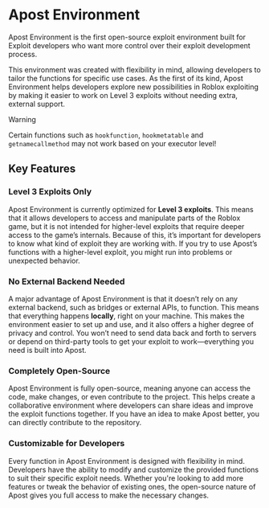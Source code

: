 # Apost Environment

Apost Environment is the first open-source exploit environment built for Exploit developers who want more control over their exploit development process.

This environment was created with flexibility in mind, allowing developers to tailor the functions for specific use cases. As the first of its kind, Apost Environment helps developers explore new possibilities in Roblox exploiting by making it easier to work on Level 3 exploits without needing extra, external support.

> [!WARNING]  
> Certain functions such as `hookfunction`, `hookmetatable` and `getnamecallmethod` may not work based on your executor level!

## Key Features

### Level 3 Exploits Only
Apost Environment is currently optimized for **Level 3 exploits**. This means that it allows developers to access and manipulate parts of the Roblox game, but it is not intended for higher-level exploits that require deeper access to the game’s internals. Because of this, it’s important for developers to know what kind of exploit they are working with. If you try to use Apost’s functions with a higher-level exploit, you might run into problems or unexpected behavior.

### No External Backend Needed
A major advantage of Apost Environment is that it doesn’t rely on any external backend, such as bridges or external APIs, to function. This means that everything happens **locally**, right on your machine. This makes the environment easier to set up and use, and it also offers a higher degree of privacy and control. You won’t need to send data back and forth to servers or depend on third-party tools to get your exploit to work—everything you need is built into Apost.

### Completely Open-Source
Apost Environment is fully open-source, meaning anyone can access the code, make changes, or even contribute to the project. This helps create a collaborative environment where developers can share ideas and improve the exploit functions together. If you have an idea to make Apost better, you can directly contribute to the repository.

### Customizable for Developers
Every function in Apost Environment is designed with flexibility in mind. Developers have the ability to modify and customize the provided functions to suit their specific exploit needs. Whether you're looking to add more features or tweak the behavior of existing ones, the open-source nature of Apost gives you full access to make the necessary changes.
